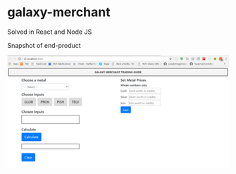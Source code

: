 # galaxy-merchant
Solved in React and Node JS

Snapshot of end-product

![alt text](https://github.com/RachelGnanaraj/galaxy-merchant/blob/master/client/end-product.PNG)
